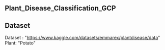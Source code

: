 ## Plant_Disease_Classification_GCP



## Dataset
Dataset : "https://www.kaggle.com/datasets/emmarex/plantdisease/data"
Plant: "Potato"
